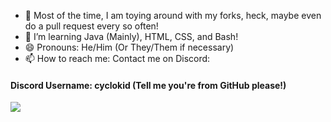 - 🔭 Most of the time, I am toying around with my forks, heck, maybe even do a pull request every so often!
- 🌱 I’m learning Java (Mainly), HTML, CSS, and Bash!
- 😄 Pronouns: He/Him (Or They/Them if necessary)
- 📫 How to reach me: Contact me on Discord:
#### Discord Username: cyclokid  (Tell me you're from GitHub please!)

![](https://komarev.com/ghpvc/?username=CycloKid&color=blueviolet)

